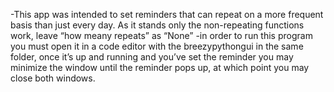 -This app was intended to set reminders that can repeat on a more frequent basis than just every day. 
 As it stands only the non-repeating functions work, leave “how meany repeats” as “None”
-in order to run this program you must open it in a code editor with the breezypythongui in the same folder, 
 once it’s up and running and you’ve set the reminder you may minimize the window until the reminder pops up, at which point you may close both windows.
